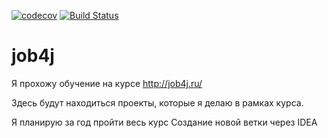 [![codecov](https://codecov.io/gh/geratsx/job4j/branch/master/graph/badge.svg)](https://codecov.io/gh/geratsx/job4j)
[![Build Status](https://travis-ci.org/geratsx/job4j.svg?branch=master)](https://travis-ci.org/geratsx/job4j)

# job4j

Я прохожу обучение на курсе http://job4j.ru/

Здесь будут находиться проекты, которые я делаю в рамках курса.

Я планирую за год пройти весь курс
Создание новой ветки через IDEA